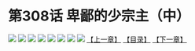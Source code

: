 # 第308话 卑鄙的少宗主（中）
![](https://mhpic.xiaomingtaiji.net/comic/D/斗破苍穹拆分版/308话/1.jpg-zymk.middle.webp)
![](https://mhpic.xiaomingtaiji.net/comic/D/斗破苍穹拆分版/308话/2.jpg-zymk.middle.webp)
![](https://mhpic.xiaomingtaiji.net/comic/D/斗破苍穹拆分版/308话/3.jpg-zymk.middle.webp)
![](https://mhpic.xiaomingtaiji.net/comic/D/斗破苍穹拆分版/308话/4.jpg-zymk.middle.webp)
![](https://mhpic.xiaomingtaiji.net/comic/D/斗破苍穹拆分版/308话/5.jpg-zymk.middle.webp)
![](https://mhpic.xiaomingtaiji.net/comic/D/斗破苍穹拆分版/308话/6.jpg-zymk.middle.webp)
![](https://mhpic.xiaomingtaiji.net/comic/D/斗破苍穹拆分版/308话/7.jpg-zymk.middle.webp)
![](https://mhpic.xiaomingtaiji.net/comic/D/斗破苍穹拆分版/308话/8.jpg-zymk.middle.webp)
[【上一章】](./307.md)
[【目录】](./READMD.md)
[【下一章】](./309.md)
